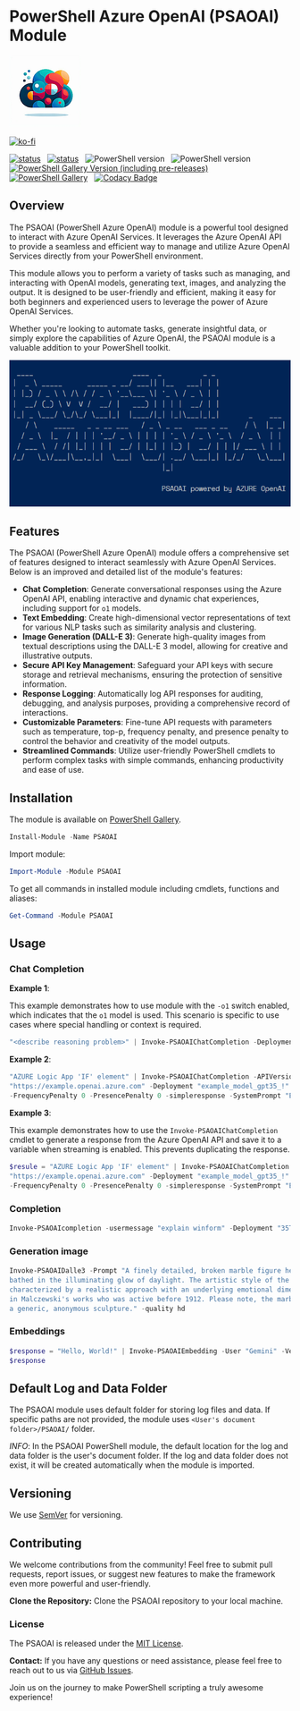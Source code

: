 # PowerShell Azure OpenAI (PSAOAI) Module

![PSAOAI](https://github.com/voytas75/PSAOAI/blob/master/images/PSAOAI128.png?raw=true "PowerShell Azure OpenAI (PSAOAI) Module")

[![ko-fi](https://ko-fi.com/img/githubbutton_sm.svg)](https://ko-fi.com/A0A6KYBUS)

[![status](https://img.shields.io/badge/PROD-v0.6.1-green)](https://github.com/voytas75/PSAOAI/blob/master/docs/ReleaseNotes.md) &nbsp; [![status](https://img.shields.io/badge/DEV-v0.6.2-red)](https://github.com/voytas75/PSAOAI/blob/master/docs/ReleaseNotes.md) &nbsp; ![PowerShell version](https://img.shields.io/badge/PowerShell-v5.1-blue) &nbsp; ![PowerShell version](https://img.shields.io/badge/PowerShell-v7-darkblue) &nbsp; [![PowerShell Gallery Version (including pre-releases)](https://img.shields.io/powershellgallery/v/PSAOAI)](https://www.powershellgallery.com/packages/PSAOAI) &nbsp; [![PowerShell Gallery](https://img.shields.io/powershellgallery/dt/PSAOAI)](https://www.powershellgallery.com/packages/PSAOAI) &nbsp; [![Codacy Badge](https://app.codacy.com/project/badge/Grade/b299e2b2499942589ee6fe26c972fbb9)](https://app.codacy.com/gh/voytas75/PSAOAI/dashboard?utm_source=gh&utm_medium=referral&utm_content=&utm_campaign=Badge_grade)

## Overview

The PSAOAI (PowerShell Azure OpenAI) module is a powerful tool designed to interact with Azure OpenAI Services. It leverages the Azure OpenAI API to provide a seamless and efficient way to manage and utilize Azure OpenAI Services directly from your PowerShell environment.

This module allows you to perform a variety of tasks such as managing, and interacting with OpenAI models, generating text, images, and analyzing the output. It is designed to be user-friendly and efficient, making it easy for both beginners and experienced users to leverage the power of Azure OpenAI Services.

Whether you're looking to automate tasks, generate insightful data, or simply explore the capabilities of Azure OpenAI, the PSAOAI module is a valuable addition to your PowerShell toolkit.

![PSAOAI](https://github.com/voytas75/PSAOAI/blob/master/images/PSAOAI.png?raw=true "PowerShell Azure OpenAI (PSAOAI) Module")

## Features

The PSAOAI (PowerShell Azure OpenAI) module offers a comprehensive set of features designed to interact seamlessly with Azure OpenAI Services. Below is an improved and detailed list of the module's features:

- **Chat Completion**: Generate conversational responses using the Azure OpenAI API, enabling interactive and dynamic chat experiences, including support for `o1` models.
- **Text Embedding**: Create high-dimensional vector representations of text for various NLP tasks such as similarity analysis and clustering.
- **Image Generation (DALL-E 3)**: Generate high-quality images from textual descriptions using the DALL-E 3 model, allowing for creative and illustrative outputs.
- **Secure API Key Management**: Safeguard your API keys with secure storage and retrieval mechanisms, ensuring the protection of sensitive information.
- **Response Logging**: Automatically log API responses for auditing, debugging, and analysis purposes, providing a comprehensive record of interactions.
- **Customizable Parameters**: Fine-tune API requests with parameters such as temperature, top-p, frequency penalty, and presence penalty to control the behavior and creativity of the model outputs.
- **Streamlined Commands**: Utilize user-friendly PowerShell cmdlets to perform complex tasks with simple commands, enhancing productivity and ease of use.

## Installation

The module is available on [PowerShell Gallery](https://www.powershellgallery.com/packages/PSAOAI).

```powershell
Install-Module -Name PSAOAI
```

Import module:

```powershell
Import-Module -Module PSAOAI
```

To get all commands in installed module including cmdlets, functions and aliases:

```powershell
Get-Command -Module PSAOAI
```

## Usage

### Chat Completion

**Example 1**:

This example demonstrates how to use module with the `-o1` switch enabled, which indicates that the `o1` model is used. This scenario is specific to use cases where special handling or context is required.

```powershell
"<describe reasoning problem>" | Invoke-PSAOAIChatCompletion -Deployment "model_o1" -o1
```

**Example 2**:

```powershell
"AZURE Logic App 'IF' element" | Invoke-PSAOAIChatCompletion -APIVersion "2024-05-01-preview" -Endpoint 
"https://example.openai.azure.com" -Deployment "example_model_gpt35_!" -User "BobbyK" -Temperature 0.2 -TopP 0.7 
-FrequencyPenalty 0 -PresencePenalty 0 -simpleresponse -SystemPrompt "Explain to me" -Stream $false -JSONMode
```

**Example 3**:

This example demonstrates how to use the `Invoke-PSAOAIChatCompletion` cmdlet to generate a response from the Azure OpenAI API and save it to a variable when streaming is enabled. This prevents duplicating the response.

```powershell
$resule = "AZURE Logic App 'IF' element" | Invoke-PSAOAIChatCompletion -APIVersion "2024-05-01-preview" -Endpoint 
"https://example.openai.azure.com" -Deployment "example_model_gpt35_!" -User "BobbyK" -Temperature 0.2 -TopP 0.7 
-FrequencyPenalty 0 -PresencePenalty 0 -simpleresponse -SystemPrompt "Explain to me" -Stream $true
```

### Completion

```powershell
Invoke-PSAOAIcompletion -usermessage "explain winform" -Deployment "35TURBO" -User "BobbyK" -simpleresponse -Stream $false
```

### Generation image

```powershell
Invoke-PSAOAIDalle3 -Prompt "A finely detailed, broken marble figure head half-submerged in sandy terrain. The scene is 
bathed in the illuminating glow of daylight. The artistic style of the image evokes the feel of Polish romanticism, 
characterized by a realistic approach with an underlying emotional dimension and emphasis on symbolic compositions often seen 
in Malczewski's works who was active before 1912. Please note, the marble figure head should be of no particular person, just 
a generic, anonymous sculpture." -quality hd 
```

### Embeddings

```powershell
$response = "Hello, World!" | Invoke-PSAOAIEmbedding -User "Gemini" -Verbose -Deployment "gpt-7" -simpleresponse
$response
```

## Default Log and Data Folder

The PSAOAI module uses default folder for storing log files and data. If specific paths are not provided, the module uses `<User's document folder>/PSAOAI/` folder.

*INFO*: In the PSAOAI PowerShell module, the default location for the log and data folder is the user's document folder. If the log and data folder does not exist, it will be created automatically when the module is imported.

## Versioning

We use [SemVer](http://semver.org/) for versioning.

## Contributing

We welcome contributions from the community! Feel free to submit pull requests, report issues, or suggest new features to make the framework even more powerful and user-friendly.

**Clone the Repository:** Clone the PSAOAI repository to your local machine.

### License

The PSAOAI is released under the [MIT License](https://github.com/voytas75/PSAOAI/blob/master/LICENSE).

**Contact:**
If you have any questions or need assistance, please feel free to reach out to us via [GitHub Issues](https://github.com/voytas75/PSAOAI/issues).

Join us on the journey to make PowerShell scripting a truly awesome experience!

